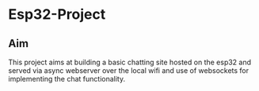 # Esp32-Project
## Aim
This project aims at building a basic chatting site hosted on the esp32 and served 
via async webserver over the local wifi and use of websockets for implementing the 
chat functionality.


